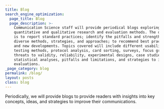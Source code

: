 ```yaml
---
title: Blog
search_engine_optimization:
  page_title: Blog
  page_description: >-
    Communication Science staff will provide periodical blogs exploring both
    quantitative and qualitative research and evaluation methods. The objective
    is to report standard practices; identify the pitfalls and strength of
    diverse methods, strategies, and approaches; to recommend best practices;
    and new developments. Topics covered will include different usability
    testing methods, protocol analysis, card sorting, surveys, focus groups,
    threats to validity, reliability, experimental designs, case studies,
    statistical analyses, pitfalls and limitations, and strategies to improve
    evaluations.
_page_category: blog
permalink: /blog/
layout: posts
class: blog
---
```


Periodically, we will provide blogs to provide readers with insights into key concepts, ideas, and strategies to improve their communications.&nbsp;

&nbsp;